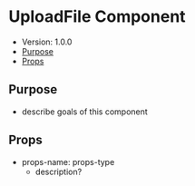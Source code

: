 # UploadFile Component
- Version: 1.0.0
- [Purpose](#purpose)
- [Props](#props)

## Purpose
- describe goals of this component

## Props
- props-name: props-type
  - description?